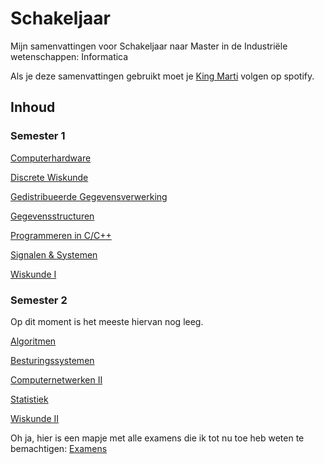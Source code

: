 # Schakeljaar

Mijn samenvattingen voor Schakeljaar naar Master in de Industriële wetenschappen: Informatica

Als je deze samenvattingen gebruikt moet je [King Marti](https://open.spotify.com/artist/0uci5famFacOkZxT65W7Mp?si=_bUzKPq9S12-Dh4SstwwTg) volgen op spotify.



## Inhoud

### Semester 1

[Computerhardware](hardware.html)

[Discrete Wiskunde](diwi.html)

[Gedistribueerde Gegevensverwerking](gdv.html)

[Gegevensstructuren](gegevensstructuren.html)

[Programmeren in C/C++](cpp.html)

[Signalen & Systemen](sisy.html)

[Wiskunde I](wiskunde1.html)

### Semester 2

Op dit moment is het meeste hiervan nog leeg.

[Algoritmen](algoritmen.md)

[Besturingssystemen](besturingssystemen.html)

[Computernetwerken II](cn2.html)

[Statistiek](statistiek.html)

[Wiskunde II](wiskunde2.html)





Oh ja, hier is een mapje met alle examens die ik tot nu toe heb weten te bemachtigen:
[Examens](https://github.com/martijnmeeldijk/TI-oplossingen/tree/master/Schakeljaar/Examens%20)

